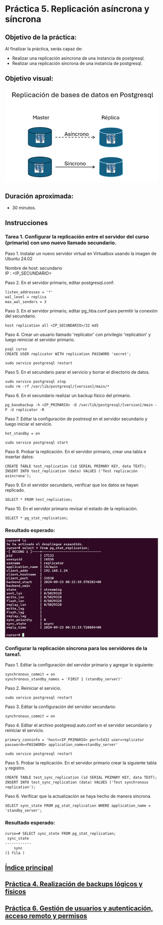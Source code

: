 # Práctica 5. Replicación asíncrona y síncrona

## Objetivo de la práctica:

Al finalizar la práctica, serás capaz de:

- Realizar una replicación asíncrona de una instancia de postgresql.
- Realizar una replicación síncrona de una instancia de postgresql.

## Objetivo visual:

![diagrama1](../images/lab5/img1.png)

## Duración aproximada:

- 30 minutos.

## Instrucciones 

### Tarea 1. Configurar la replicación entre el servidor del curso (primario) con uno nuevo llamado secundario.

Paso 1. Instalar un nuevo servidor virtual en Virtualbox usando la imagen de Ubuntu 24.02

Nombre de host: secundario <br>
IP : <IP_SECUNDARIO>

Paso 2. En el servidor primario, editar postgresql.conf:

```shell
listen_addresses = '*'
wal_level = replica
max_wal_senders = 3
```

Paso 3. En el servidor primario, editar pg_hba.conf para permitir la conexión del secundario.

```shell
host replication all <IP_SECUNDARIO>/32 md5
```

Paso 4. Crear un usuario llamado 'replicator' con privilegio 'replication' y luego reiniciar el servidor primario.

```shell
psql curso
CREATE USER replicator WITH replication PASSWORD 'secret';
```

```shell
sudo service postgresql restart
```

Paso 5. En el secundario parar el servicio y borrar el directorio de datos.

```shell
sudo service postgresql stop
sudo rm -rf /var/lib/postgresql/[version]/main/*
```

Paso 6. En el secundario realizar un backup físico del primario.

```shell
pg_basebackup -h <IP_PRIMARIO> -D /var/lib/postgresql/[version]/main -P -U replicator -R
```

Paso 7. Editar la configuración de postresql en el servidor secundario y luego iniciar el servicio.

```shell
hot_standby = on
```

```shell
sudo service postgresql start
```

Paso 8. Probar la replicación. En el servidor primario, crear una tabla e insertar datos:

```shell
CREATE TABLE test_replication (id SERIAL PRIMARY KEY, data TEXT);
INSERT INTO test_replication (data) VALUES ('Test replicación asíncrona');
```

Paso 9. En el servidor secundario, verificar que los datos se hayan replicado.

```shell
SELECT * FROM test_replication;
```

Paso 10. En el servidor primario revisar el estado de la replicación.

```shell
SELECT * pg_stat_replication;
```

### Resultado esperado:

![imagen resultado](../images/lab5/img3.png)


### Configurar la replicación síncrona para los servidores de la tarea1.

Paso 1. Editar la configuración del servidor primario y agregar lo siguiente:

```shell
synchronous_commit = on
synchronous_standby_names = 'FIRST 1 (standby_server)'
```

Paso 2. Reiniciar el servicio.

```shell
sudo service postgresql restart
```

Paso 3. Editar la configuración del servidor secundario:

```shell
synchronous_commit = on
```

Paso 4. Editar el archivo postgresql.auto.conf en el servidor secundario y reiniciar el servicio.

```shell
primary_conninfo = 'host=<IP_PRIMARIO> port=5432 user=replicator password=<PASSWORD> application_name=standby_server'
```

```shell
sudo service postgresql restart
```

Paso 5. Probar la replicación. En el servidor primario crear la siguiente tabla y registro.

```shell
CREATE TABLE test_sync_replication (id SERIAL PRIMARY KEY, data TEXT);
INSERT INTO test_sync_replication (data) VALUES ('Test synchronous replication');
```

Paso 6. Verificar que la actualización se haya hecho de manera síncrona.

```shell
SELECT sync_state FROM pg_stat_replication WHERE application_name = 'standby_server';
```

### Resultado esperado:
```shell
curso=# SELECT sync_state FROM pg_stat_replication;
 sync_state
------------
    sync
(1 fila )
```

## [Índice principal](../README.md)

## [Práctica 4. Realización de backups lógicos y físicos](./Capítulo4/README.md)

## [Práctica 6. Gestión de usuarios y autenticación, acceso remoto y permisos](./Capítulo6/README.md)
